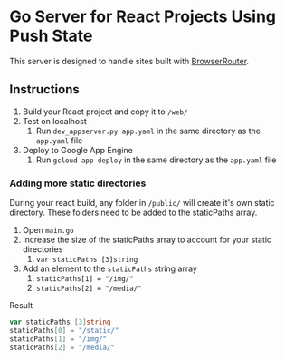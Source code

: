 # Go Server for React Projects Using Push State
This server is designed to handle sites built with [BrowserRouter](https://reacttraining.com/react-router/web/api/BrowserRouter).

## Instructions
1. Build your React project and copy it to `/web/`
1. Test on localhost 
    1. Run `dev_appserver.py app.yaml` in the same directory as the `app.yaml` file
1. Deploy to Google App Engine
    1. Run `gcloud app deploy` in the same directory as the `app.yaml` file
    
### Adding more static directories 
During your react build, any folder in `/public/` will create it's own static directory. These folders need 
to be added to the staticPaths array.   
1. Open `main.go`
1. Increase the size of the staticPaths array to account for your static directories
    1. `var staticPaths [3]string` 
1. Add an element to the `staticPaths` string array
    1. `staticPaths[1] = "/img/"`
    1. `staticPaths[2] = "/media/"`

       
Result
```go
var staticPaths [3]string
staticPaths[0] = "/static/"
staticPaths[1] = "/img/"
staticPaths[2] = "/media/"
```